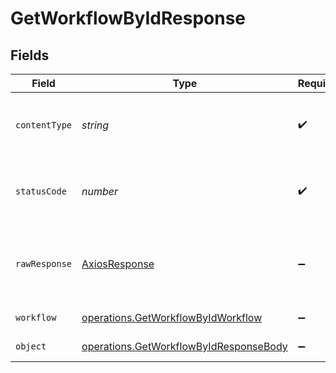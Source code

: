 # GetWorkflowByIdResponse


## Fields

| Field                                                                                            | Type                                                                                             | Required                                                                                         | Description                                                                                      |
| ------------------------------------------------------------------------------------------------ | ------------------------------------------------------------------------------------------------ | ------------------------------------------------------------------------------------------------ | ------------------------------------------------------------------------------------------------ |
| `contentType`                                                                                    | *string*                                                                                         | :heavy_check_mark:                                                                               | HTTP response content type for this operation                                                    |
| `statusCode`                                                                                     | *number*                                                                                         | :heavy_check_mark:                                                                               | HTTP response status code for this operation                                                     |
| `rawResponse`                                                                                    | [AxiosResponse](https://axios-http.com/docs/res_schema)                                          | :heavy_minus_sign:                                                                               | Raw HTTP response; suitable for custom response parsing                                          |
| `workflow`                                                                                       | [operations.GetWorkflowByIdWorkflow](../../models/operations/getworkflowbyidworkflow.md)         | :heavy_minus_sign:                                                                               | A workflow object.                                                                               |
| `object`                                                                                         | [operations.GetWorkflowByIdResponseBody](../../models/operations/getworkflowbyidresponsebody.md) | :heavy_minus_sign:                                                                               | Error response.                                                                                  |